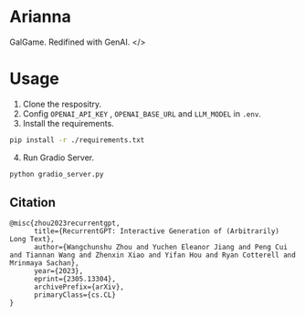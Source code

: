 # Arianna

GalGame. Redifined with GenAI. </>

# Usage

1. Clone the respositry.
2. Config `OPENAI_API_KEY` , `OPENAI_BASE_URL` and `LLM_MODEL` in `.env`.
3. Install the requirements.
```bash
pip install -r ./requirements.txt
```
4. Run Gradio Server.
```bash
python gradio_server.py
```


## Citation

```text
@misc{zhou2023recurrentgpt,
      title={RecurrentGPT: Interactive Generation of (Arbitrarily) Long Text}, 
      author={Wangchunshu Zhou and Yuchen Eleanor Jiang and Peng Cui and Tiannan Wang and Zhenxin Xiao and Yifan Hou and Ryan Cotterell and Mrinmaya Sachan},
      year={2023},
      eprint={2305.13304},
      archivePrefix={arXiv},
      primaryClass={cs.CL}
}
```
